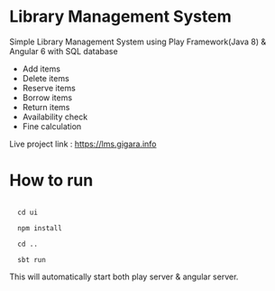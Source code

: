# Library Management System
Simple Library Management System using Play Framework(Java 8) &amp; Angular 6 with SQL database

* Add items
* Delete items
* Reserve items
* Borrow items
* Return items
* Availability check
* Fine calculation

Live project link : https://lms.gigara.info

# How to run
<code> 
  cd ui
</code>
<code>
  npm install
</code>
<code>
  cd ..
</code>
<code>
  sbt run
</code>

This will automatically start both play server & angular server.
